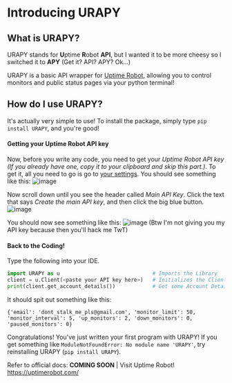 # Introducing URAPY
## What is URAPY?

URAPY stands for **U**ptime **R**obot **API**, but I wanted it to be more cheesy so I switched it to **APY** (Get it? API? APY? Ok...)

URAPY is a basic API wrapper for [Uptime Robot](https://uptimerobot.com/), allowing you to control monitors and public status pages via your python terminal!

## How do I use URAPY?
It's actually very simple to use! To install the package, simply type `pip install URAPY`, and you're good!

#### Getting your Uptime Robot API key
Now, before you write any code, you need to get your *Uptime Robot API key* *(If you already have one, copy it to your clipboard and skip this part.)*. To get it, all you need to go is go to [your settings](https://uptimerobot.com/dashboard.php#mySettings). You should see something like this:
![image](https://storage.googleapis.com/replit/images/1586984485972_47263dee2b4461a1714fa5fb6e8b14f8.png)

Now scroll down until you see the header called *Main API Key*. Click the text that says *Create the main API key*, and then click the big blue button.
![image](https://storage.googleapis.com/replit/images/1586990215066_b156298b39e5edef293825ad40d3dd3b.png)

You should now see something like this:
![image](https://storage.googleapis.com/replit/images/1586991754336_c55a1df9a6e5152afde96c6b67ed684c.png)
(Btw I'm not giving you my API key because then you'll hack me TwT)

#### Back to the Coding!
Type the following into your IDE.
```py
import URAPY as u                              # Imports the Library
client = u.Client(<paste your API key here>)   # Initializes the Client
print(client.get_account_details())            # Get some Account Details!
```
It should spit out something like this:
```
{'email': 'dont_stalk_me_pls@gmail.com', 'monitor_limit': 50, 'monitor_interval': 5, 'up_monitors': 2, 'down_monitors': 0, 'paused_monitors': 0}
```
Congratulations! You've just written your first program with URAPY! If you get something like `ModuleNotFoundError: No module name 'URAPY'`, try reinstalling URAPY (`pip install URAPY`).

Refer to official docs: **COMING SOON** |
Visit Uptime Robot! https://uptimerobot.com/
